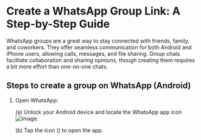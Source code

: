 # Create a WhatsApp Group Link: A Step-by-Step Guide
WhatsApp groups are a great way to stay connected with friends, family, and coworkers.
They offer seamless communication for both Android and iPhone users, allowing calls,
messages, and file sharing. Group chats facilitate collaboration and sharing opinions,
though creating them requires a bit more effort than one-on-one chats.
## Steps to create a group on WhatsApp (Android)

1. Open WhatsApp:

   (a) Unlock your Android device and locate the WhatsApp app icon ![image](https://github.com/Shrikant0803/Procedure-Writing-/commit/96a91433dc40413753511ccccfdf731e29957c1f).
   
   (b) Tap the icon () to open the app.

   
